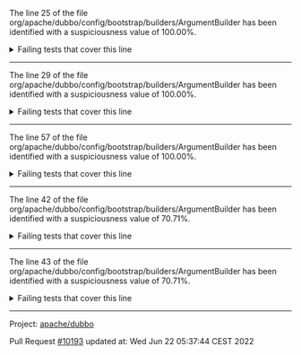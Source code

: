 The line 25 of the file org/apache/dubbo/config/bootstrap/builders/ArgumentBuilder has been identified with a suspiciousness value of 100.00%.

<details>
     <summary>Failing tests that cover this line</summary>

- `org.apache.dubbo.config.bootstrap.builders.ArgumentBuilderTest#build`
- `org.apache.dubbo.config.bootstrap.builders.ArgumentBuilderTest#index`
- `org.apache.dubbo.config.bootstrap.builders.ArgumentBuilderTest#callback`
- `org.apache.dubbo.config.bootstrap.builders.ArgumentBuilderTest#type`
</details>

***

The line 29 of the file org/apache/dubbo/config/bootstrap/builders/ArgumentBuilder has been identified with a suspiciousness value of 100.00%.

<details>
     <summary>Failing tests that cover this line</summary>

- `org.apache.dubbo.config.bootstrap.builders.ArgumentBuilderTest#build`
- `org.apache.dubbo.config.bootstrap.builders.ArgumentBuilderTest#index`
- `org.apache.dubbo.config.bootstrap.builders.ArgumentBuilderTest#callback`
- `org.apache.dubbo.config.bootstrap.builders.ArgumentBuilderTest#type`
</details>

***

The line 57 of the file org/apache/dubbo/config/bootstrap/builders/ArgumentBuilder has been identified with a suspiciousness value of 100.00%.

<details>
     <summary>Failing tests that cover this line</summary>

- `org.apache.dubbo.config.bootstrap.builders.ArgumentBuilderTest#build`
- `org.apache.dubbo.config.bootstrap.builders.ArgumentBuilderTest#index`
- `org.apache.dubbo.config.bootstrap.builders.ArgumentBuilderTest#callback`
- `org.apache.dubbo.config.bootstrap.builders.ArgumentBuilderTest#type`
</details>

***

The line 42 of the file org/apache/dubbo/config/bootstrap/builders/ArgumentBuilder has been identified with a suspiciousness value of 70.71%.

<details>
     <summary>Failing tests that cover this line</summary>

- `org.apache.dubbo.config.bootstrap.builders.ArgumentBuilderTest#build`
- `org.apache.dubbo.config.bootstrap.builders.ArgumentBuilderTest#index`
</details>

***

The line 43 of the file org/apache/dubbo/config/bootstrap/builders/ArgumentBuilder has been identified with a suspiciousness value of 70.71%.

<details>
     <summary>Failing tests that cover this line</summary>

- `org.apache.dubbo.config.bootstrap.builders.ArgumentBuilderTest#build`
- `org.apache.dubbo.config.bootstrap.builders.ArgumentBuilderTest#index`
</details>

***

Project: [apache/dubbo](https://github.com/apache/dubbo)

Pull Request [#10193](https://github.com/apache/dubbo/pull/10193) updated at: Wed Jun 22 05:37:44 CEST 2022
